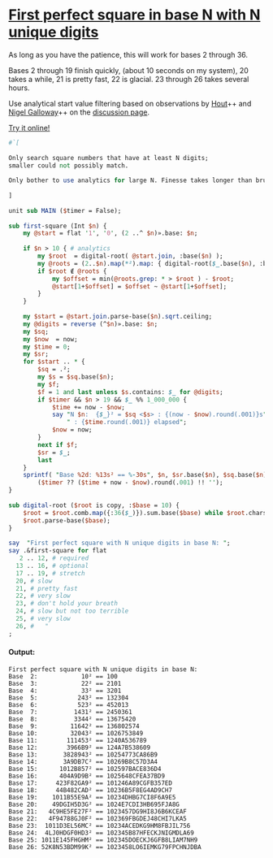 [1]: https://rosettacode.org/wiki/First_perfect_square_in_base_N_with_N_unique_digits

# [First perfect square in base N with N unique digits][1]

As long as you have the patience, this will work for bases 2 through 36.



Bases 2 through 19 finish quickly, (about 10 seconds on my system), 20 takes a while, 21 is pretty fast, 22 is glacial. 23 through 26 takes several hours.



Use analytical start value filtering based on observations by [Hout](https://rosettacode.org/mw/index.php?title=User:Hout&amp;action=edit&amp;redlink=1)++
and [Nigel Galloway](https://rosettacode.org/mw/index.php?title=User:Nigel_Galloway&amp;action=edit&amp;redlink=1)++ on the
[discussion page](https://rosettacode.org/wiki/Talk:First_perfect_square_in_base_N_with_N_unique_digits#Space_compression_and_proof_.3F).



[Try it online!](https://tio.run/##dVTNbtpAEL7zFBPXBDuBlQ1SqkDz0x4i5VBeoGqQA@uwlVmb3XVThMi5fZ1ce@NR@iJ0Zm1jO1UtYS8zO9/8fDOTcZVcHA65FAZ0/gifP95PwXONWHEFV3AXJZr7k06HdLFQ2gz0Oo8UB@9eGnClD9sO4LPawK02kTJoFCeRgV7Y60MvwJc3BMYe6O7@N3uMNB/jGSHJTMR4hmsIA9jCO4hklGyMmGurLHFdlaYGEHchnoSJkgH990p37FsqZB/GhOtROBhsw/aW7mq09YaMoZqtosw727/awxh9tjDdGatwWpCwq0EpYhvQn5@/KvjtUVuFnMax5lSLlZBecYs9KY4uzzDbAsCHQXGatMyLvL6E5yXIV0Sp8F7@1dbGu07xrvhwKz4alWJZpDQfVKkxvUbFnItEyKfJkUhbFKqa4t853gfv4S17Rx/r@izTZ6IJP7WMGgllQcNCFec4VVWIjGFZ6iIiKJqw/WuLSpcCQtWRorY2rv@6Md4MsZkWkETaQC4TrjXasnkqTSSkxhxmNoAy1Ta9RfOfnpateWmPM@h2IZwFQUC/N5QXaZ7b3InVYwmqR0cbcKaoGANs3dlu/1okAx9cfQ3YiF5t6TOV5nLhsSAI/Z124KUFRY9DJtZp6y7wJMo0Xzht55aYBi91s9Aj@Q9j025WUNPwu7NaQoXs1IY6U0Ka2APnE7IB3eFiDN1wpCmvK@gORoF2@ui4T1CNoWryhwNQZ1atnJub8gjn8J@SwMkJ9HpI/65YS80RRmP7ERrmabbBKXbJHfVDUK2q4sZV8cWWWD3arbAdjy5wA/g7nIp8VUZJbx@elyLh1f0lThC1xaQGa02VNSmCQ9LBuaOtCRlXMZ/jji2257MwS5hiZ4p1zqGcNyHBBjsdAzJI1uy0tXOpY2m5kmdaqhAO@7g1FV/nQvEFisORFV@QOM2MSHGhkvi9FV@SWBvFzXzZmRwOfwE)

```perl
#`[
 
Only search square numbers that have at least N digits;
smaller could not possibly match.
 
Only bother to use analytics for large N. Finesse takes longer than brute force for small N.
 
]
 
unit sub MAIN ($timer = False);
 
sub first-square (Int $n) {
    my @start = flat '1', '0', (2 ..^ $n)».base: $n;
 
    if $n > 10 { # analytics
        my $root  = digital-root( @start.join, :base($n) );
        my @roots = (2..$n).map(*²).map: { digital-root($_.base($n), :base($n) ) };
        if $root ∉ @roots {
            my $offset = min(@roots.grep: * > $root ) - $root;
            @start[1+$offset] = $offset ~ @start[1+$offset];
        }
    }
 
    my $start = @start.join.parse-base($n).sqrt.ceiling;
    my @digits = reverse (^$n)».base: $n;
    my $sq;
    my $now  = now;
    my $time = 0;
    my $sr;
    for $start .. * {
        $sq = .²;
        my $s = $sq.base($n);
        my $f;
        $f = 1 and last unless $s.contains: $_ for @digits;
        if $timer && $n > 19 && $_ %% 1_000_000 {
            $time += now - $now;
            say "N $n:  {$_}² = $sq <$s> : {(now - $now).round(.001)}s" ~
                " : {$time.round(.001)} elapsed";
            $now = now;
        }
        next if $f;
        $sr = $_;
        last
    }
    sprintf( "Base %2d: %13s² == %-30s", $n, $sr.base($n), $sq.base($n) ) ~
        ($timer ?? ($time + now - $now).round(.001) !! '');
}
 
sub digital-root ($root is copy, :$base = 10) {
    $root = $root.comb.map({:36($_)}).sum.base($base) while $root.chars > 1;
    $root.parse-base($base);
}
 
say  "First perfect square with N unique digits in base N: ";
say .&first-square for flat
   2 .. 12, # required
  13 .. 16, # optional
  17 .. 19, # stretch
  20, # slow
  21, # pretty fast
  22, # very slow
  23, # don't hold your breath
  24, # slow but not too terrible
  25, # very slow
  26, #   "
;
```

#### Output:
```
First perfect square with N unique digits in base N:
Base  2:            10² == 100
Base  3:            22² == 2101
Base  4:            33² == 3201
Base  5:           243² == 132304
Base  6:           523² == 452013
Base  7:          1431² == 2450361
Base  8:          3344² == 13675420
Base  9:         11642² == 136802574
Base 10:         32043² == 1026753849
Base 11:        111453² == 1240A536789
Base 12:        3966B9² == 124A7B538609
Base 13:       3828943² == 10254773CA86B9
Base 14:       3A9DB7C² == 10269B8C57D3A4
Base 15:      1012B857² == 102597BACE836D4
Base 16:      404A9D9B² == 1025648CFEA37BD9
Base 17:     423F82GA9² == 101246A89CGFB357ED
Base 18:     44B482CAD² == 10236B5F8EG4AD9CH7
Base 19:    1011B55E9A² == 10234DHBG7CI8F6A9E5
Base 20:    49DGIH5D3G² == 1024E7CDI3HB695FJA8G
Base 21:   4C9HE5FE27F² == 1023457DG9HI8J6B6KCEAF
Base 22:   4F94788GJ0F² == 102369FBGDEJ48CHI7LKA5
Base 23:  1011D3EL56MC² == 10234ACEDKG9HM8FBJIL756
Base 24:  4LJ0HDGF0HD3² == 102345B87HFECKJNIGMDLA69
Base 25: 1011E145FHGHM² == 102345DOECKJ6GFB8LIAM7NH9
Base 26: 52K8N53BDM99K² == 1023458LO6IEMKG79FPCHNJDBA
```